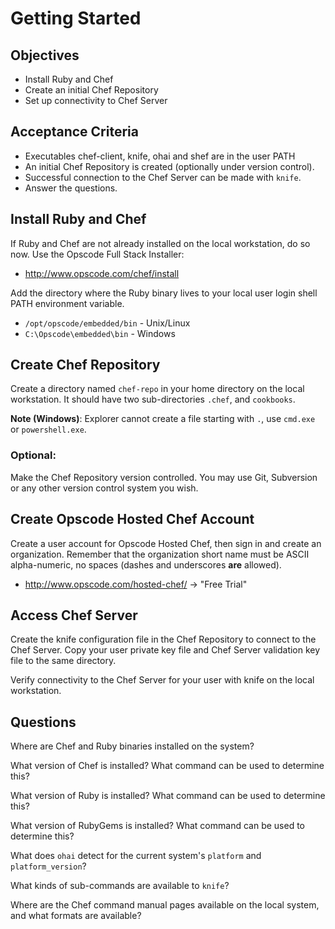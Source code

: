 Getting Started
======================

## Objectives

* Install Ruby and Chef
* Create an initial Chef Repository
* Set up connectivity to Chef Server

## Acceptance Criteria

* Executables chef-client, knife, ohai and shef are in the user PATH
* An initial Chef Repository is created (optionally under version control).
* Successful connection to the Chef Server can be made with `knife`.
* Answer the questions.

## Install Ruby and Chef

If Ruby and Chef are not already installed on the local workstation,
do so now. Use the Opscode Full Stack Installer:

* http://www.opscode.com/chef/install

Add the directory where the Ruby binary lives to your local user login
shell PATH environment variable.

* `/opt/opscode/embedded/bin` - Unix/Linux
* `C:\Opscode\embedded\bin` - Windows

## Create Chef Repository

Create a directory named `chef-repo` in your home directory on the
local workstation. It should have two sub-directories `.chef`, and
`cookbooks`.

__Note (Windows)__: Explorer cannot create a file starting with `.`,
use `cmd.exe` or `powershell.exe`.

### Optional:

Make the Chef Repository version controlled. You may use Git,
Subversion or any other version control system you wish.

## Create Opscode Hosted Chef Account

Create a user account for Opscode Hosted Chef, then sign in and create
an organization. Remember that the organization short name must be
ASCII alpha-numeric, no spaces (dashes and underscores **are** allowed).

* http://www.opscode.com/hosted-chef/ -> "Free Trial"

## Access Chef Server

Create the knife configuration file in the Chef Repository to connect
to the Chef Server. Copy your user private key file and Chef Server
validation key file to the same directory.

Verify connectivity to the Chef Server for your user with knife on the
local workstation.

## Questions

Where are Chef and Ruby binaries installed on the system?

What version of Chef is installed? What command can be used to
determine this?

What version of Ruby is installed? What command can be used to
determine this?

What version of RubyGems is installed? What command can be used to
determine this?

What does `ohai` detect for the current system's `platform` and `platform_version`?

What kinds of sub-commands are available to `knife`?

Where are the Chef command manual pages available on the local system,
and what formats are available?
